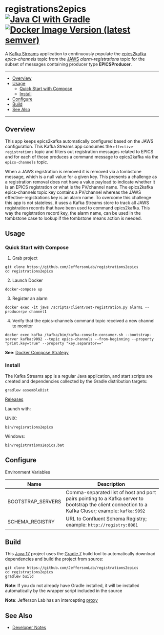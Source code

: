 # registrations2epics [![Java CI with Gradle](https://github.com/JeffersonLab/registrations2epics/workflows/Java%20CI%20with%20Gradle/badge.svg)](https://github.com/JeffersonLab/registrations2epics/actions?query=workflow%3A%22Java+CI+with+Gradle%22) [![Docker Image Version (latest semver)](https://img.shields.io/docker/v/slominskir/registrations2epics?sort=semver&label=DockerHub)   ](https://hub.docker.com/r/slominskir/registrations2epics)
A [Kafka Streams](https://kafka.apache.org/documentation/streams/) application to continuously populate the [epics2kafka](https://github.com/JeffersonLab/epics2kafka) _epics-channels_ topic from the [JAWS](https://github.com/JeffersonLab/jaws) _alarm-registrations_ topic for the subset of messages containing producer type __EPICSProducer__.  

---
 - [Overview](https://github.com/JeffersonLab/registrations2epics#overview)
 - [Usage](https://github.com/JeffersonLab/registrations2epics#usage) 
   - [Quick Start with Compose](https://github.com/JeffersonLab/registrations2epics#quick-start-with-compose)
   - [Install](https://github.com/JeffersonLab/registrations2epics#install)
 - [Configure](https://github.com/JeffersonLab/registrations2epics#configure)
 - [Build](https://github.com/JeffersonLab/registrations2epics#build) 
 - [See Also](https://github.com/JeffersonLab/registrations2epics#see-also)
 ---

## Overview
This app keeps epics2kafka automatically configured based on the JAWS configuration.  This Kafka Streams app consumes the `effective-registrations` topic and filters out registration messages related to EPICS and for each of those produces a command message to epics2kafka via the `epics-channels` topic.   

When a JAWS registration is removed it is removed via a tombstone message, which is a null value for a given key.  This presents a challenge as a registration removal does not have a value payload to indicate whether it is an EPICS registration or what is the PV/channel name.  The epics2kafka epics-channels topic key contains a PV/channel whereas the JAWS effective-registrations key is an alarm name.   To overcome this challenge this app is not stateless, it uses a Kafka Streams store to track all JAWS registration records that have been used to command epics2kafka.  This way the registration record key, the alarm name, can be used in the tombstone case to lookup if the tombstone means action is needed.

## Usage

### Quick Start with Compose 
1. Grab project
```
git clone https://github.com/JeffersonLab/registrations2epics
cd registrations2epics
```
2. Launch Docker
```
docker-compose up
```
3. Register an alarm
```
docker exec -it jaws /scripts/client/set-registration.py alarm1 --producerpv channel1 
```
4. Verify that the epics-channels command topic received a new channel to monitor 
```
docker exec kafka /kafka/bin/kafka-console-consumer.sh --bootstrap-server kafka:9092 --topic epics-channels --from-beginning --property "print.key=true" --property "key.separator==" 
```

**See**: [Docker Compose Strategy](https://gist.github.com/slominskir/a7da801e8259f5974c978f9c3091d52c)

### Install
The Kafka Streams app is a regular Java application, and start scripts are created and dependencies collected by the Gradle distribution targets:

```
gradlew assembleDist
```

[Releases](https://github.com/JeffersonLab/registrations2epics/releases)

Launch with:

UNIX:
```
bin/regisrations2epics
```
Windows:
```
bin/registrations2epics.bat
```

## Configure
Environment Variables

| Name | Description |
|---|---|
| BOOTSTRAP_SERVERS | Comma-separated list of host and port pairs pointing to a Kafka server to bootstrap the client connection to a Kafka Cluser; example: `kafka:9092` |
| SCHEMA_REGISTRY | URL to Confluent Schema Registry; example: `http://registry:8081` |

## Build
This [Java 17](https://adoptium.net/) project uses the [Gradle 7](https://gradle.org/) build tool to automatically download dependencies and build the project from source:

```
git clone https://github.com/JeffersonLab/registrations2epics
cd registrations2epics
gradlew build
```
**Note**: If you do not already have Gradle installed, it will be installed automatically by the wrapper script included in the source

**Note**: Jefferson Lab has an intercepting [proxy](https://gist.github.com/slominskir/92c25a033db93a90184a5994e71d0b78)

## See Also
   - [Developer Notes](https://github.com/JeffersonLab/registrations2epics/wiki/Developer-Notes)
